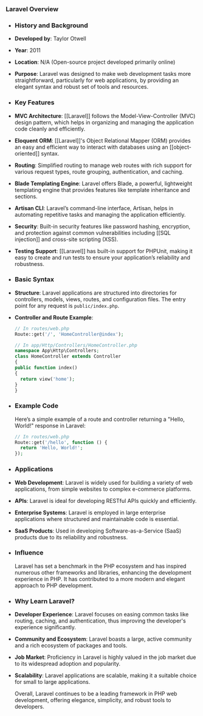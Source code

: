 ### **Laravel Overview**
- ### **History and Background**
- **Developed by**: Taylor Otwell
- **Year**: 2011
- **Location**: N/A (Open-source project developed primarily online)
- **Purpose**: Laravel was designed to make web development tasks more straightforward, particularly for web applications, by providing an elegant syntax and robust set of tools and resources.
- ### **Key Features**
- **MVC Architecture**: [[Laravel]] follows the Model-View-Controller (MVC) design pattern, which helps in organizing and managing the application code cleanly and efficiently.
- **Eloquent ORM**: [[Laravel]]'s Object Relational Mapper (ORM) provides an easy and efficient way to interact with databases using an [[object-oriented]] syntax.
- **Routing**: Simplified routing to manage web routes with rich support for various request types, route grouping, authentication, and caching.
- **Blade Templating Engine**: Laravel offers Blade, a powerful, lightweight templating engine that provides features like template inheritance and sections.
- **Artisan CLI**: Laravel’s command-line interface, Artisan, helps in automating repetitive tasks and managing the application efficiently.
- **Security**: Built-in security features like password hashing, encryption, and protection against common vulnerabilities including [[SQL injection]] and cross-site scripting (XSS).
- **Testing Support**: [[Laravel]] has built-in support for PHPUnit, making it easy to create and run tests to ensure your application’s reliability and robustness.
- ### **Basic Syntax**
- **Structure**: Laravel applications are structured into directories for controllers, models, views, routes, and configuration files. The entry point for any request is `public/index.php`.
- **Controller and Route Example**: 
  
    ```php
  // In routes/web.php
  Route::get('/', 'HomeController@index');
  
  // In app/Http/Controllers/HomeController.php
  namespace App\Http\Controllers;
  class HomeController extends Controller
  {
    public function index()
    {
      return view('home');
    }
  }
  ```
- ### **Example Code**
  
  Here’s a simple example of a route and controller returning a "Hello, World!" response in Laravel:
  
  ```php
  // In routes/web.php
  Route::get('/hello', function () {
    return 'Hello, World!';
  });
  ```
- ### **Applications**
- **Web Development**: Laravel is widely used for building a variety of web applications, from simple websites to complex e-commerce platforms.
- **APIs**: Laravel is ideal for developing RESTful APIs quickly and efficiently.
- **Enterprise Systems**: Laravel is employed in large enterprise applications where structured and maintainable code is essential.
- **SaaS Products**: Used in developing Software-as-a-Service (SaaS) products due to its reliability and robustness.
- ### **Influence**
  
  Laravel has set a benchmark in the PHP ecosystem and has inspired numerous other frameworks and libraries, enhancing the development experience in PHP. It has contributed to a more modern and elegant approach to PHP development.
- ### **Why Learn Laravel?**
- **Developer Experience**: Laravel focuses on easing common tasks like routing, caching, and authentication, thus improving the developer's experience significantly.
- **Community and Ecosystem**: Laravel boasts a large, active community and a rich ecosystem of packages and tools.
- **Job Market**: Proficiency in Laravel is highly valued in the job market due to its widespread adoption and popularity.
- **Scalability**: Laravel applications are scalable, making it a suitable choice for small to large applications.
  
  Overall, Laravel continues to be a leading framework in PHP web development, offering elegance, simplicity, and robust tools to developers.